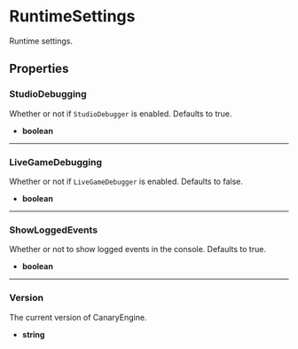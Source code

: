 # RuntimeSettings

Runtime settings.

## Properties

### StudioDebugging

Whether or not if `StudioDebugger` is enabled. Defaults to true.

* **boolean**

---

### LiveGameDebugging

Whether or not if `LiveGameDebugger` is enabled. Defaults to false.

* **boolean**

---

### ShowLoggedEvents

Whether or not to show logged events in the console. Defaults to true.

* **boolean**

---

### Version

The current version of CanaryEngine.

* **string**